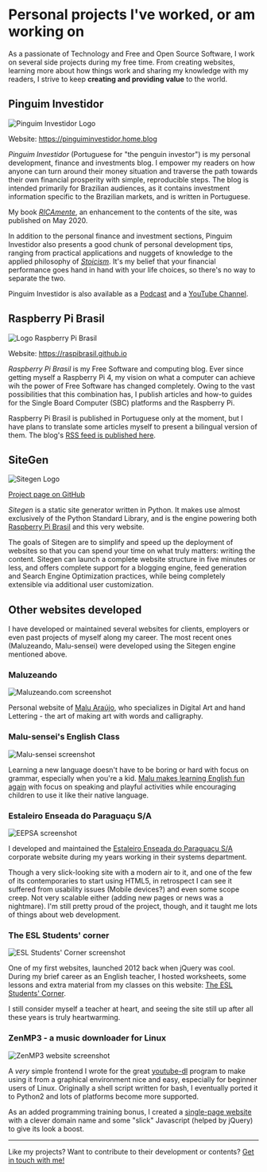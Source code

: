 # Personal projects I've worked, or am working on

As a passionate of Technology and Free and Open Source Software, I work on several side projects during my free time. From creating websites, learning more about how things work and sharing my knowledge with my readers, I strive to keep **creating and providing value** to the world.

## Pinguim Investidor

![Pinguim Investidor Logo](/static/pinvest_logo.png)

Website: <https://pinguiminvestidor.home.blog>

*Pinguim Investidor* (Portuguese for "the penguin investor") is my personal development, finance and investments blog. I empower my readers on how anyone can turn around their money situation and traverse the path towards their own financial prosperity with simple, reproducible steps. The blog is intended primarily for Brazilian audiences, as it contains investment information specific to the Brazilian markets, and is written in Portuguese.

My book [*RICAmente*](https://www.amazon.com/RICAmente-Virando-jogo-financeiro-Portuguese-ebook/dp/B088FXT166), an enhancement to the contents of the site, was published on May 2020.

In addition to the personal finance and investment sections, Pinguim Investidor also presents a good chunk of personal development tips, ranging from practical applications and nuggets of knowledge to the applied philosophy of [*Stoicism*](https://pinguiminvestidor.home.blog/tag/estoicismo/). It's my belief that your financial performance goes hand in hand with your life choices, so there's no way to separate the two.

Pinguim Investidor is also available as a [Podcast](https://open.spotify.com/show/5aLTweIhAaRpAmoiq5Ttc3) and a [YouTube Channel](https://www.youtube.com/channel/UCnnB4CXK2xjpU7MUpWe7VLQ).

## Raspberry Pi Brasil

![Logo Raspberry Pi Brasil](/static/raspilogo.png)

Website: <https://raspibrasil.github.io>

*Raspberry Pi Brasil* is my Free Software and computing blog. Ever since getting myself a Raspberry Pi 4, my vision on what a computer can achieve wih the power of Free Software has changed completely. Owing to the vast possibilities that this combination has, I publish articles and how-to guides for the Single Board Computer (SBC) platforms and the Raspberry Pi.

Raspberry Pi Brasil is published in Portuguese only at the moment, but I have plans to translate some articles myself to present a bilingual version of them. The blog's [RSS feed is published here](https://raspibrasil.github.io/atom.xml).

## SiteGen

![Sitegen Logo](/static/sitegen_logo1.png)

[Project page on GitHub](https://github.com/raspibrasil/sitegen)

*Sitegen* is a static site generator written in Python. It makes use almost exclusively of the Python Standard Library, and is the engine powering both [Raspberry Pi Brasil](https://raspibrasil.github.io/) and this very website.

The goals of Sitegen are to simplify and speed up the deployment of websites so that you can spend your time on what truly matters: writing the content. Sitegen can launch a complete website structure in five minutes or less, and offers complete support for a blogging engine, feed generation and Search Engine Optimization practices, while being completely extensible via additional user customization.

## Other websites developed

I have developed or maintained several websites for clients, employers or even past projects of myself along my career. The most recent ones (Maluzeando, Malu-sensei) were developed using the Sitegen engine mentioned above.

### Maluzeando

![Maluzeando.com screenshot](/static/maluzeando.png)

Personal website of [Malu Araújo](https://maluzeando.github.io), who specializes in Digital Art and hand Lettering - the art of making art with words and calligraphy.

### Malu-sensei's English Class

![Malu-sensei screenshot](/static/malusensei.png)

Learning a new language doesn't have to be boring or hard with focus on grammar, especially when you're a kid. [Malu makes learning English fun again](https://maluaraujoenglish.github.io) with focus on speaking and playful activities while encouraging children to use it like their native language.

### Estaleiro Enseada do Paraguaçu S/A

![EEPSA screenshot](/static/eepsa.png)

I developed and maintained the [Estaleiro Enseada do Paraguaçu S/A](https://web.archive.org/web/20130518195112/http://www.eepsa.com.br/) corporate website during my years working in their systems department.

Though a very slick-looking site with a modern air to it, and one of the few of its contemporaries to start using HTML5, in retrospect I can see it suffered from usability issues (Mobile devices?) and even some scope creep. Not very scalable either (adding new pages or news was a nightmare). I'm still pretty proud of the project, though, and it taught me lots of things about web development.

### The ESL Students' corner

![ESL Students' Corner screenshot](/static/esl.png)

One of my first websites, launched 2012 back when jQuery was cool. During my brief career as an English teacher, I hosted worksheets, some lessons and extra material from my classes on this website: [The ESL Students' Corner](https://eslstudentscorner.appspot.com/).

I still consider myself a teacher at heart, and seeing the site still up after all these years is truly heartwarming.

### ZenMP3 - a music downloader for Linux

![ZenMP3 website screenshot](/static/zenmp3.png)

A *very* simple frontend I wrote for the great [youtube-dl](https://yt-dl.org) program to make using it from a graphical environment nice and easy, especially for beginner users of Linux. Originally a shell script written for bash, I eventually ported it to Python2 and lots of platforms become more supported.

As an added programming training bonus, I created a [single-page website](https://convertmusichere.appspot.com) with a clever domain name and some "slick" Javascript (helped by jQuery) to give its look a boost.

----

Like my projects? Want to contribute to their development or contents? [Get in touch with me!](/contact)
